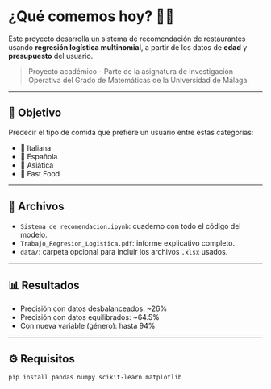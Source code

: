 # ¿Qué comemos hoy? 🍔🤖

Este proyecto desarrolla un sistema de recomendación de restaurantes usando **regresión logística multinomial**, a partir de los datos de **edad** y **presupuesto** del usuario.

> Proyecto académico - Parte de la asignatura de Investigación Operativa del Grado de Matemáticas de la Universidad de Málaga.

---

## 🎯 Objetivo

Predecir el tipo de comida que prefiere un usuario entre estas categorías:

- 🍕 Italiana
- 🥘 Española
- 🍜 Asiática
- 🍔 Fast Food

---

## 📁 Archivos

- `Sistema_de_recomendacion.ipynb`: cuaderno con todo el código del modelo.
- `Trabajo_Regresion_Logistica.pdf`: informe explicativo completo.
- `data/`: carpeta opcional para incluir los archivos `.xlsx` usados.

---

## 📊 Resultados

- Precisión con datos desbalanceados: ~26%
- Precisión con datos equilibrados: ~64.5%
- Con nueva variable (género): hasta 94%

---

## ⚙️ Requisitos

```bash
pip install pandas numpy scikit-learn matplotlib
